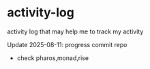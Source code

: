 # activity-log
activity log that may help me to track my activity


Update 2025-08-11: progress commit repo
- check pharos,monad,rise

